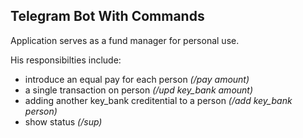 ## Telegram Bot With Commands
Application serves as a fund manager for personal use.

His responsibilties include:
- introduce an equal pay for each person _(/pay amount)_
- a single transaction on person _(/upd key_bank amount)_
- adding another key_bank creditential to a person _(/add key_bank person)_
- show status _(/sup)_

